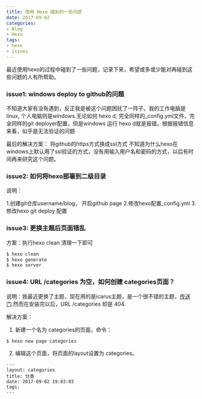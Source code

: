 ```yaml
---
title: 使用 Hexo 碰到的一些问题
date: 2017-09-02
categories:
- Blog
- Hexo
tags:
- hexo
- issues
---
```


最近使用hexo的过程中碰到了一些问题，记录下来，希望或多或少能对再碰到这些问题的人有所帮助。

### issue1: windows deploy to github的问题
不知道大家有没有遇到，反正我是被这个问题困扰了一阵子。我的工作电脑是linux, 个人电脑则是windows.无论如何 hexo d, 完全同样的_config.yml文件，完全同样的git deployer配置，但是windows 运行 hexo d就是报错。根据报错信息来看，似乎是无法验证的问题

最后的解决方案：
将github的https方式换成ssl方式
不知道为什么hexo在windows上默认用了ssl验证的方式，没有用输入用户名和密码的方式，以后有时间再来研究这个问题。


### issue2: 如何将hexo部署到二级目录
说明：

1.创建git仓库username/blog， 开启github page
2.修改hexo配置_config.yml
3.修改hexo git deploy 配置



### issue3: 更换主题后页面错乱
方案：执行hexo clean 清理一下即可
``` bash
$ hexo clean
$ hexo generate
$ hexo server
```


### issue4: URL /categories 为空，如何创建 categories页面？

说明：我最近更换了主题，现在用的是icarus主题，是一个很不错的主题，[传送门](https://github.com/ppoffice/hexo-theme-icarus).然而在安装完以后，URL /categories 却是 404.

解决方案：
1. 新建一个名为 categories的页面，命令：
``` bash
$ hexo new page categories
```
2. 编辑这个页面，将页面的layout设置为 categories。
```
---
layout: categories
title: 分类
date: 2017-09-02 19:03:03
tags:
---
```